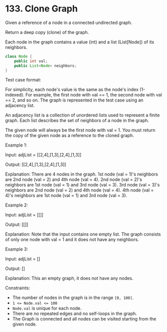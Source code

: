 # 133. Clone Graph

Given a reference of a node in a connected undirected graph.

Return a deep copy (clone) of the graph.

Each node in the graph contains a value (int) and a list (List[Node]) of its neighbors.

```java
class Node {
    public int val;
    public List<Node> neighbors;
}
```
Test case format:

For simplicity, each node's value is the same as the node's index (1-indexed). For example, the first node with val ==
1, the second node with val == 2, and so on. The graph is represented in the test case using an adjacency list.

An adjacency list is a collection of unordered lists used to represent a finite graph. Each list describes the set of
neighbors of a node in the graph.

The given node will always be the first node with val = 1. You must return the copy of the given node as a reference to
the cloned graph.

Example 1:

Input: adjList = [[2,4],[1,3],[2,4],[1,3]]

Output: [[2,4],[1,3],[2,4],[1,3]]

Explanation: There are 4 nodes in the graph.
1st node (val = 1)'s neighbors are 2nd node (val = 2) and 4th node (val = 4).
2nd node (val = 2)'s neighbors are 1st node (val = 1) and 3rd node (val = 3).
3rd node (val = 3)'s neighbors are 2nd node (val = 2) and 4th node (val = 4).
4th node (val = 4)'s neighbors are 1st node (val = 1) and 3rd node (val = 3).

Example 2:

Input: adjList = [[]]

Output: [[]]

Explanation: Note that the input contains one empty list. The graph consists of only one node with val = 1 and it does
not have any neighbors.

Example 3:

Input: adjList = []

Output: []

Explanation: This an empty graph, it does not have any nodes.

Constraints:

- The number of nodes in the graph is in the range `[0, 100]`.
- `1 <= Node.val <= 100`
- `Node.val` is unique for each node.
- There are no repeated edges and no self-loops in the graph.
- The Graph is connected and all nodes can be visited starting from the given node.

